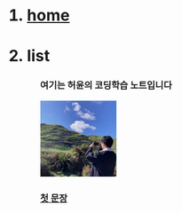 
<ol>
  <a href="https://zhaoxuyun.github.io/"><h1><li>home</li></h1></a>
  <h1><li>list</li></h1>
<ol/>



<h3>여기는 허윤의 코딩학습 노트입니다</h3>


<img src="1.jpeg" width="30%">


<a href="2.html"><h3>첫 문장</h3></a>
